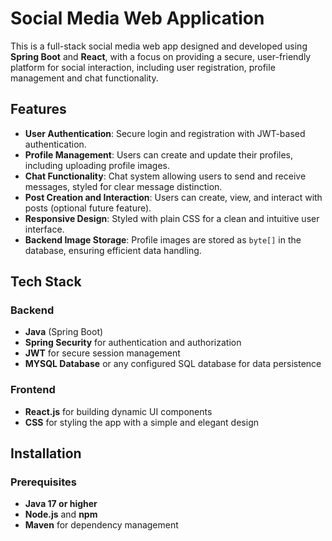 # Social Media Web Application

This is a full-stack social media web app designed and developed using **Spring Boot** and **React**, with a focus on providing a secure, user-friendly platform for social interaction, including user registration, profile management and chat functionality.

## Features
- **User Authentication**: Secure login and registration with JWT-based authentication.
- **Profile Management**: Users can create and update their profiles, including uploading profile images.
- **Chat Functionality**: Chat system allowing users to send and receive messages, styled for clear message distinction.
- **Post Creation and Interaction**: Users can create, view, and interact with posts (optional future feature).
- **Responsive Design**: Styled with plain CSS for a clean and intuitive user interface.
- **Backend Image Storage**: Profile images are stored as `byte[]` in the database, ensuring efficient data handling.

## Tech Stack
### Backend
- **Java** (Spring Boot)
- **Spring Security** for authentication and authorization
- **JWT** for secure session management
- **MYSQL Database** or any configured SQL database for data persistence

### Frontend
- **React.js** for building dynamic UI components
- **CSS** for styling the app with a simple and elegant design

## Installation
### Prerequisites
- **Java 17 or higher**
- **Node.js** and **npm**
- **Maven** for dependency management
